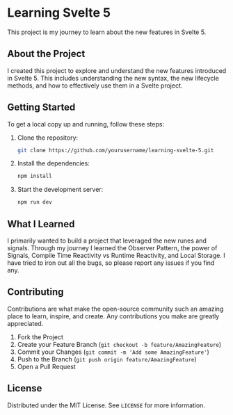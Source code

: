 # Learning Svelte 5

This project is my journey to learn about the new features in Svelte 5.

## About the Project

I created this project to explore and understand the new features introduced in Svelte 5. This includes understanding the new syntax, the new lifecycle methods, and how to effectively use them in a Svelte project.

## Getting Started

To get a local copy up and running, follow these steps:

1. Clone the repository:

   ```bash
   git clone https://github.com/yourusername/learning-svelte-5.git
   ```

2. Install the dependencies:

   ```bash
   npm install
   ```

3. Start the development server:
   ```bash
   npm run dev
   ```

## What I Learned

I primarily wanted to build a project that leveraged the new runes and signals. Through my journey I learned the Observer Pattern, the power of Signals, Compile Time Reactivity vs Runtime Reactivity, and Local Storage. I have tried to iron out all the bugs, so please report any issues if you find any.

## Contributing

Contributions are what make the open-source community such an amazing place to learn, inspire, and create. Any contributions you make are greatly appreciated.

1. Fork the Project
2. Create your Feature Branch (`git checkout -b feature/AmazingFeature`)
3. Commit your Changes (`git commit -m 'Add some AmazingFeature'`)
4. Push to the Branch (`git push origin feature/AmazingFeature`)
5. Open a Pull Request

## License

Distributed under the MIT License. See `LICENSE` for more information.
